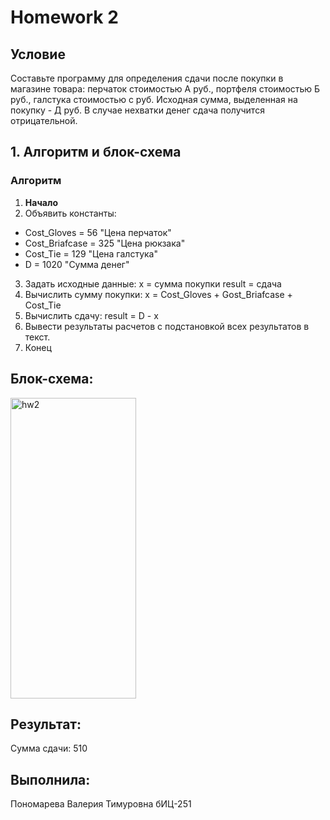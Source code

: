 # Homework 2
## Условие
Составьте программу для определения сдачи после покупки в магазине товара:
перчаток стоимостью А руб., портфеля стоимостью Б руб., галстука стоимостью с руб. Исходная сумма, выделенная на покупку - Д руб. В случае нехватки денег сдача получится отрицательной.

## 1. Алгоритм и блок-схема

### Алгоритм
1. **Начало**
2. Объявить константы:
  -  Cost_Gloves = 56 "Цена перчаток"
  -  Cost_Briafcase = 325 "Цена рюкзака"
  -  Cost_Tie = 129 "Цена галстука"
  -  D = 1020 "Сумма денег"
3. Задать исходные данные:
    x = сумма покупки
    result = сдача
4. Вычислить сумму покупки:
    x = Cost_Gloves + Gost_Briafcase + Cost_Tie
5. Вычислить сдачу:
    result = D - x
6. Вывести результаты расчетов с подстановкой всех результатов в текст.
7. Конец
 ## Блок-схема:
<img width="201" height="481" alt="hw2" src="https://github.com/user-attachments/assets/b1ebfec2-4170-4a49-9006-33969f0a6604" />

 ## Результат:
   Сумма сдачи: 510
 ## Выполнила:

Пономарева Валерия Тимуровна бИЦ-251
